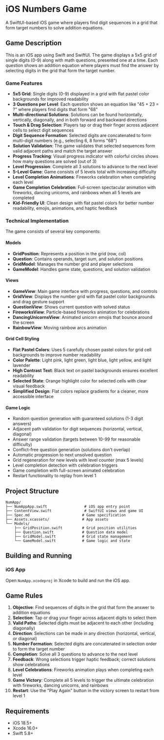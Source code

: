 # iOS Numbers Game

A SwiftUI-based iOS game where players find digit sequences in a grid that form target numbers to solve addition equations.

## Game Description

This is an iOS app using Swift and SwiftUI. The game displays a 5x5 grid of single digits (0-9) along with math questions, presented one at a time. Each question shows an addition equation where players must find the answer by selecting digits in the grid that form the target number.

### Game Features

- **5x5 Grid**: Single digits (0-9) displayed in a grid with flat pastel color backgrounds for improved readability
- **3 Questions per Level**: Each question shows an equation like "45 + 23 = ?" where players find digits that form "68"
- **Multi-directional Solutions**: Solutions can be found horizontally, vertically, diagonally, and in both forward and backward directions
- **Touch & Drag Selection**: Players tap or drag their finger across adjacent cells to select digit sequences
- **Digit Sequence Formation**: Selected digits are concatenated to form multi-digit numbers (e.g., selecting 6, 8 forms "68")
- **Solution Validation**: The game validates that selected sequences form valid adjacent paths and match the target answer
- **Progress Tracking**: Visual progress indicator with colorful circles shows how many questions are solved (out of 3)
- **Level Progression**: Complete all 3 solutions to advance to the next level
- **5-Level Game**: Game consists of 5 levels total with increasing difficulty
- **Level Completion Animations**: Fireworks celebration when completing each level
- **Game Completion Celebration**: Full-screen spectacular animation with fireworks, dancing unicorns, and rainbows when all 5 levels are completed
- **Kid-Friendly UI**: Clean design with flat pastel colors for better number readability, emojis, animations, and haptic feedback

### Technical Implementation

The game consists of several key components:

#### Models
- **GridPosition**: Represents a position in the grid (row, col)
- **Question**: Contains operands, target sum, and solution positions
- **GridModel**: Manages the number grid and player selections
- **GameModel**: Handles game state, questions, and solution validation

#### Views
- **GameView**: Main game interface with progress, questions, and controls
- **GridView**: Displays the number grid with flat pastel color backgrounds and drag gesture support
- **QuestionView**: Shows current question with solved status
- **FireworksView**: Particle-based fireworks animation for celebrations
- **DancingUnicornsView**: Animated unicorn emojis that bounce around the screen
- **RainbowView**: Moving rainbow arcs animation

#### Grid Cell Styling
- **Flat Pastel Colors**: Uses 5 carefully chosen pastel colors for grid cell backgrounds to improve number readability
- **Color Palette**: Light pink, light green, light blue, light yellow, and light lavender
- **High Contrast Text**: Black text on pastel backgrounds ensures excellent readability
- **Selected State**: Orange highlight color for selected cells with clear visual feedback
- **Simplified Design**: Flat colors replace gradients for a cleaner, more accessible interface

#### Game Logic
- Random question generation with guaranteed solutions (1-3 digit answers)
- Adjacent path validation for digit sequences (horizontal, vertical, diagonal)
- Answer range validation (targets between 10-99 for reasonable difficulty)
- Conflict-free question generation (solutions don't overlap)
- Automatic progression to next unsolved question
- Grid regeneration for new levels with level counter (max 5 levels)
- Level completion detection with celebration triggers
- Game completion with full-screen animated celebration
- Restart functionality to replay from level 1

## Project Structure

```
NumApp/
├── NumAppApp.swift                 # iOS app entry point
├── ContentView.swift               # SwiftUI views and game UI
├── Spec.md                        # Game specification
├── Assets.xcassets/               # App assets
└── Models/
    ├── GridPosition.swift         # Grid position utilities
    ├── Question.swift             # Question data model
    ├── GridModel.swift            # Grid state management
    └── GameModel.swift            # Game logic and state
```

## Building and Running

### iOS App
Open `NumApp.xcodeproj` in Xcode to build and run the iOS app.

## Game Rules

1. **Objective**: Find sequences of digits in the grid that form the answer to addition equations
2. **Selection**: Tap or drag your finger across adjacent digits to select them
3. **Valid Paths**: Selected digits must be adjacent to each other (including diagonally)
4. **Direction**: Selections can be made in any direction (horizontal, vertical, or diagonal)
5. **Number Formation**: Selected digits are concatenated in selection order to form the target number
6. **Completion**: Solve all 3 questions to advance to the next level
7. **Feedback**: Wrong selections trigger haptic feedback; correct solutions show celebrations
8. **Level Celebrations**: Fireworks animation plays when completing each level
9. **Game Victory**: Complete all 5 levels to trigger the ultimate celebration with fireworks, dancing unicorns, and rainbows
10. **Restart**: Use the "Play Again" button in the victory screen to restart from level 1

## Requirements

- iOS 18.5+
- Xcode 16.0+
- Swift 5.8+
